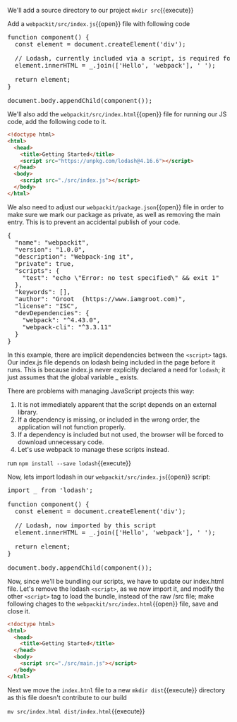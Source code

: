 
We'll add a source directory to our project `mkdir src`{{execute}}

Add a `webpackit/src/index.js`{{open}} file with following code

<pre class="file" data-filename="webpackit/src/index.js" data-target="replace">
function component() {
  const element = document.createElement('div');

  // Lodash, currently included via a script, is required for this line to work
  element.innerHTML = _.join(['Hello', 'webpack'], ' ');

  return element;
}

document.body.appendChild(component());
</pre>

We'll also add the `webpackit/src/index.html`{{open}} file for running our JS code, add the following code to it.

```html
<!doctype html>
<html>
  <head>
    <title>Getting Started</title>
    <script src="https://unpkg.com/lodash@4.16.6"></script>
  </head>
  <body>
    <script src="./src/index.js"></script>
  </body>
</html>
```

We also need to adjust our `webpackit/package.json`{{open}} file in order to make sure we mark our package as private, as well as removing the main entry. This is to prevent an accidental publish of your code.

<pre class="file" data-filename="webpackit/package.json" data-target="replace">
{
  "name": "webpackit",
  "version": "1.0.0",
  "description": "Webpack-ing it",
  "private": true,
  "scripts": {
    "test": "echo \"Error: no test specified\" && exit 1"
  },
  "keywords": [],
  "author": "Groot <groot@guardians.com> (https://www.iamgroot.com)",
  "license": "ISC",
  "devDependencies": {
    "webpack": "^4.43.0",
    "webpack-cli": "^3.3.11"
  }
}
</pre>

In this example, there are implicit dependencies between the `<script>` tags. Our index.js file depends on lodash being included in the page before it runs. This is because index.js never explicitly declared a need for `lodash`; it just assumes that the global variable _ exists.

There are problems with managing JavaScript projects this way:

1. It is not immediately apparent that the script depends on an external library.
2. If a dependency is missing, or included in the wrong order, the application will not function properly.
3. If a dependency is included but not used, the browser will be forced to download unnecessary code.
4. Let's use webpack to manage these scripts instead.

run `npm install --save lodash`{{execute}}

Now, lets import lodash in our `webpackit/src/index.js`{{open}} script:

<pre class="file" data-filename="webpackit/src/index.js" data-target="replace">
import _ from 'lodash';

function component() {
  const element = document.createElement('div');

  // Lodash, now imported by this script
  element.innerHTML = _.join(['Hello', 'webpack'], ' ');

  return element;
}

document.body.appendChild(component());
</pre>

Now, since we'll be bundling our scripts, we have to update our index.html file. Let's remove the lodash `<script>`, as we now import it, and modify the other `<script>` tag to load the bundle, instead of the raw /src file; make following chages to the `webpackit/src/index.html`{{open}} file, save and close it.

```html
<!doctype html>
<html>
  <head>
    <title>Getting Started</title>
  </head>
  <body>
    <script src="./src/main.js"></script>
  </body>
</html>
```

Next we move the `index.htnl` file to a new `mkdir dist`{{execute}} directory as this file doesn't contribute to our build

`mv src/index.html dist/index.html`{{execute}}
